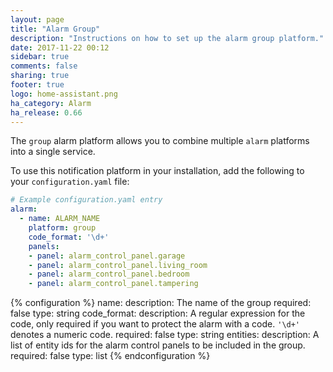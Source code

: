 ```yaml
---
layout: page
title: "Alarm Group"
description: "Instructions on how to set up the alarm group platform."
date: 2017-11-22 00:12
sidebar: true
comments: false
sharing: true
footer: true
logo: home-assistant.png
ha_category: Alarm
ha_release: 0.66
---
```


The `group` alarm platform allows you to combine multiple `alarm` platforms into a single service.

To use this notification platform in your installation, add the following to your `configuration.yaml` file:

```yaml
# Example configuration.yaml entry
alarm:
  - name: ALARM_NAME
    platform: group
    code_format: '\d+'
    panels:
    - panel: alarm_control_panel.garage
    - panel: alarm_control_panel.living_room
    - panel: alarm_control_panel.bedroom
    - panel: alarm_control_panel.tampering
```

{% configuration %}
  name:
    description: The name of the group
    required: false
    type: string
  code_format:
    description: A regular expression for the code, only required if you want to protect the alarm with a code.  `'\d+'` denotes a numeric code.
    required: false
    type: string
  entities:
    description: A list of entity ids for the alarm control panels to be included in the group.
    required: false
    type: list
{% endconfiguration %}
